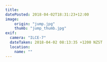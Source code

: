 ```yaml
---
title: 
datePosted: 2018-04-02T18:31:23+12:00
image: 
    origin: "jump.jpg"
    thumb: "jump_thumb.jpg"
exif:
  camera: "ILCE-7"
  dateTaken: 2018-04-02 08:13:35 +1200 NZST
  location:
    name: ""
---
```



	